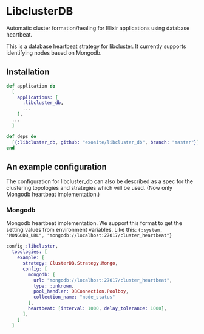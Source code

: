 # LibclusterDB

Automatic cluster formation/healing for Elixir applications using database heartbeat.

This is a database heartbeat strategy for [libcluster](https://hexdocs.pm/libcluster/). It currently supports identifying nodes based on Mongodb.

## Installation

```elixir
def application do
  [
    applications: [
      :libcluster_db,
      ...
    ],
  ...
  ]

def deps do
  [{:libcluster_db, github: "exosite/libcluster_db", branch: "master"}]
end
```

## An example configuration

The configuration for libcluster_db can also be described as a spec for the clustering topologies and strategies which will be used. (Now only Mongodb heartbeat implementation.)

### Mongodb
Mongodb heartbeat implementation. We support this format to get the setting values from environment variables. Like this:
`{:system, "MONGODB_URL", "mongodb://localhost:27017/cluster_heartbeat"}`

```elixir
config :libcluster,
  topologies: [
    example: [
      strategy: ClusterDB.Strategy.Mongo,
      config: [
        mongodb: [
          url: "mongodb://localhost:27017/cluster_heartbeat",
          type: :unknown,
          pool_handler: DBConnection.Poolboy,
          collection_name: "node_status"
        ],
        heartbeat: [interval: 1000, delay_tolerance: 1000],
      ],
    ]
  ]
```

